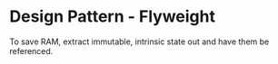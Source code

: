 # Design Pattern - Flyweight

To save RAM, extract immutable, intrinsic state out and have them be referenced.
